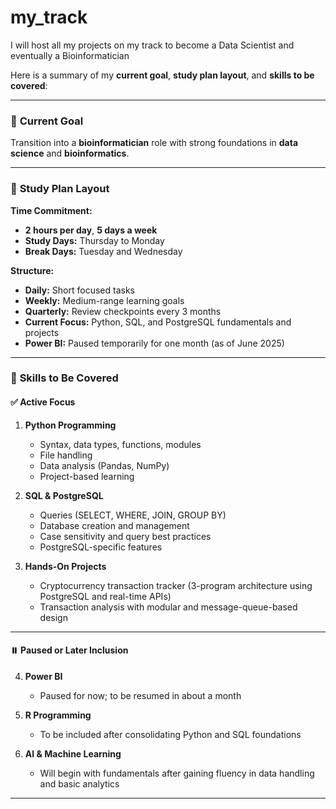 # my_track
I will host all my projects on my track to become a Data Scientist and eventually a Bioinformatician

Here is a summary of my **current goal**, **study plan layout**, and **skills to be covered**:

---

### 🎯 **Current Goal**

Transition into a **bioinformatician** role with strong foundations in **data science** and **bioinformatics**.

---

### 📅 **Study Plan Layout**

**Time Commitment:**

* **2 hours per day**, **5 days a week**
* **Study Days:** Thursday to Monday
* **Break Days:** Tuesday and Wednesday

**Structure:**

* **Daily:** Short focused tasks
* **Weekly:** Medium-range learning goals
* **Quarterly:** Review checkpoints every 3 months
* **Current Focus:** Python, SQL, and PostgreSQL fundamentals and projects
* **Power BI:** Paused temporarily for one month (as of June 2025)

---

### 🧠 **Skills to Be Covered**

#### ✅ **Active Focus**

1. **Python Programming**

   * Syntax, data types, functions, modules
   * File handling
   * Data analysis (Pandas, NumPy)
   * Project-based learning

2. **SQL & PostgreSQL**

   * Queries (SELECT, WHERE, JOIN, GROUP BY)
   * Database creation and management
   * Case sensitivity and query best practices
   * PostgreSQL-specific features

3. **Hands-On Projects**

   * Cryptocurrency transaction tracker (3-program architecture using PostgreSQL and real-time APIs)
   * Transaction analysis with modular and message-queue-based design

---

#### ⏸️ **Paused or Later Inclusion**

4. **Power BI**

   * Paused for now; to be resumed in about a month

5. **R Programming**

   * To be included after consolidating Python and SQL foundations

6. **AI & Machine Learning**

   * Will begin with fundamentals after gaining fluency in data handling and basic analytics

---

